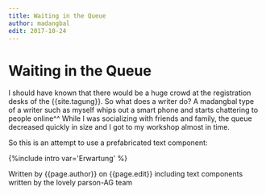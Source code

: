 ```yaml
---
title: Waiting in the Queue
author: madangbal
edit: 2017-10-24
---
```


# Waiting in the Queue

I should have known that there would be a huge crowd at the registration desks of the {{site.tagung}}. So what does a writer do? A madangbal type of a writer such as myself whips out a smart phone and starts chattering to people online^^ While I was socializing with friends and family, the queue decreased quickly in size and I got to my workshop almost in time.

So this is an attempt to use a prefabricated text component:

{%include intro var='Erwartung' %}

Written by {{page.author}}
on {{page.edit}} including text components written by the lovely parson-AG team



